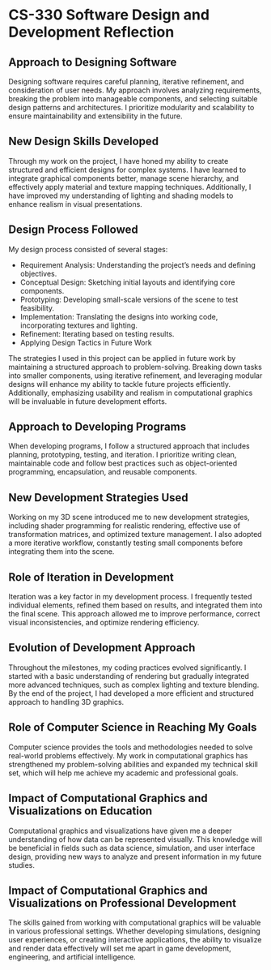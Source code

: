 # CS-330 Software Design and Development Reflection

## Approach to Designing Software
Designing software requires careful planning, iterative refinement, and consideration of user needs. My approach involves analyzing requirements, breaking the problem into manageable components, and selecting suitable design patterns and architectures. I prioritize modularity and scalability to ensure maintainability and extensibility in the future.
## New Design Skills Developed

Through my work on the project, I have honed my ability to create structured and efficient designs for complex systems. I have learned to integrate graphical components better, manage scene hierarchy, and effectively apply material and texture mapping techniques. Additionally, I have improved my understanding of lighting and shading models to enhance realism in visual presentations.
## Design Process Followed

My design process consisted of several stages:
- Requirement Analysis: Understanding the project’s needs and defining objectives.
- Conceptual Design: Sketching initial layouts and identifying core components.
- Prototyping: Developing small-scale versions of the scene to test feasibility.
- Implementation: Translating the designs into working code, incorporating textures and lighting.
- Refinement: Iterating based on testing results.
- Applying Design Tactics in Future Work

The strategies I used in this project can be applied in future work by maintaining a structured approach to problem-solving. Breaking down tasks into smaller components, using iterative refinement, and leveraging modular designs will enhance my ability to tackle future projects efficiently. Additionally, emphasizing usability and realism in computational graphics will be invaluable in future development efforts.
## Approach to Developing Programs
When developing programs, I follow a structured approach that includes planning, prototyping, testing, and iteration. I prioritize writing clean, maintainable code and follow best practices such as object-oriented programming, encapsulation, and reusable components.
## New Development Strategies Used
Working on my 3D scene introduced me to new development strategies, including shader programming for realistic rendering, effective use of transformation matrices, and optimized texture management. I also adopted a more iterative workflow, constantly testing small components before integrating them into the scene.
## Role of Iteration in Development
Iteration was a key factor in my development process. I frequently tested individual elements, refined them based on results, and integrated them into the final scene. This approach allowed me to improve performance, correct visual inconsistencies, and optimize rendering efficiency.
## Evolution of Development Approach
Throughout the milestones, my coding practices evolved significantly. I started with a basic understanding of rendering but gradually integrated more advanced techniques, such as complex lighting and texture blending. By the end of the project, I had developed a more efficient and structured approach to handling 3D graphics.
## Role of Computer Science in Reaching My Goals
Computer science provides the tools and methodologies needed to solve real-world problems effectively. My work in computational graphics has strengthened my problem-solving abilities and expanded my technical skill set, which will help me achieve my academic and professional goals.
## Impact of Computational Graphics and Visualizations on Education
Computational graphics and visualizations have given me a deeper understanding of how data can be represented visually. This knowledge will be beneficial in fields such as data science, simulation, and user interface design, providing new ways to analyze and present information in my future studies.
## Impact of Computational Graphics and Visualizations on Professional Development
The skills gained from working with computational graphics will be valuable in various professional settings. Whether developing simulations, designing user experiences, or creating interactive applications, the ability to visualize and render data effectively will set me apart in game development, engineering, and artificial intelligence.
